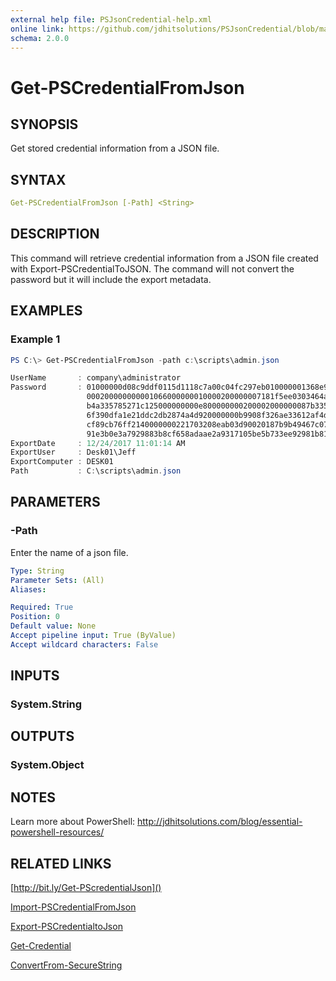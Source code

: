 ```yaml
---
external help file: PSJsonCredential-help.xml
online link: https://github.com/jdhitsolutions/PSJsonCredential/blob/master/Docs/Get-PSCredentialFromJson.md
schema: 2.0.0
---
```


# Get-PSCredentialFromJson

## SYNOPSIS

Get stored credential information from a JSON file.

## SYNTAX

```yaml
Get-PSCredentialFromJson [-Path] <String>
```

## DESCRIPTION

This command will retrieve credential information from a JSON file created with Export-PSCredentialToJSON. The command will not convert the password but it will include the export metadata.

## EXAMPLES

### Example 1

```powershell
PS C:\> Get-PSCredentialFromJson -path c:\scripts\admin.json

UserName       : company\administrator
Password       : 01000000d08c9ddf0115d1118c7a00c04fc297eb010000001368e9622137b247acf0b7a1a65648c8000000
                 000200000000001066000000010000200000007181f5ee0303464ac7ed8a906c17245830d8862106e94a43
                 b4a335785271c125000000000e800000000200002000000087b3353dd8210916153b1bd1ea0f6062a708b4
                 6f390dfa1e21ddc2db2874a4d920000000b9908f326ae33612af4ddb3e354dd379e813f238a9a29d989a26
                 cf89cb76ff2140000000221703208eab03d90020187b9b49467c071ccb51e531e6b311b31b576b95da4754
                 91e3b0e3a7929883b8cf658adaae2a9317105be5b733ee92981b81af011997
ExportDate     : 12/24/2017 11:01:14 AM
ExportUser     : Desk01\Jeff
ExportComputer : DESK01
Path           : C:\scripts\admin.json
```

## PARAMETERS

### -Path

Enter the name of a json file.

```yaml
Type: String
Parameter Sets: (All)
Aliases:

Required: True
Position: 0
Default value: None
Accept pipeline input: True (ByValue)
Accept wildcard characters: False
```

## INPUTS

### System.String

## OUTPUTS

### System.Object

## NOTES

Learn more about PowerShell: http://jdhitsolutions.com/blog/essential-powershell-resources/


## RELATED LINKS

[http://bit.ly/Get-PScredentialJson]()

[Import-PSCredentialFromJson](Import-PSCredentialFromJson.md)

[Export-PSCredentialtoJson](Export-PSCredentialtoJson.md)

[Get-Credential]()

[ConvertFrom-SecureString]()

